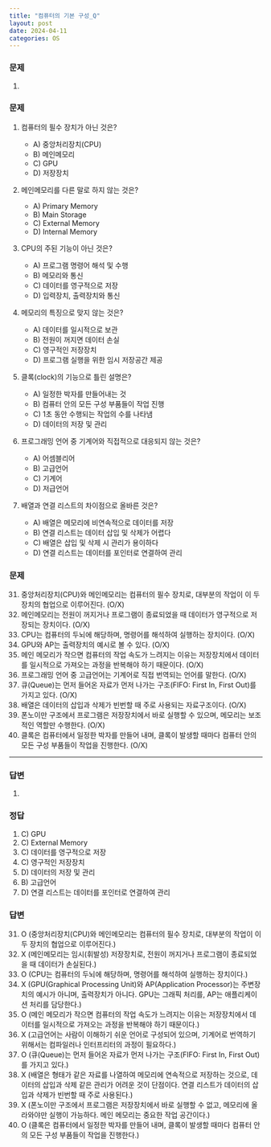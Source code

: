 ```yaml
---
title: "컴퓨터의 기본 구성_Q"
layout: post
date: 2024-04-11
categories: OS
---
```

### 문제

1. 


### 문제

1.  컴퓨터의 필수 장치가 아닌 것은?
    
    *   A) 중앙처리장치(CPU)
    *   B) 메인메모리
    *   C) GPU
    *   D) 저장장치
2.  메인메모리를 다른 말로 하지 않는 것은?
    
    *   A) Primary Memory
    *   B) Main Storage
    *   C) External Memory
    *   D) Internal Memory
3.  CPU의 주된 기능이 아닌 것은?
    
    *   A) 프로그램 명령어 해석 및 수행
    *   B) 메모리와 통신
    *   C) 데이터를 영구적으로 저장
    *   D) 입력장치, 출력장치와 통신
4.  메모리의 특징으로 맞지 않는 것은?
    
    *   A) 데이터를 일시적으로 보관
    *   B) 전원이 꺼지면 데이터 손실
    *   C) 영구적인 저장장치
    *   D) 프로그램 실행을 위한 임시 저장공간 제공
5.  클록(clock)의 기능으로 틀린 설명은?
    
    *   A) 일정한 박자를 만들어내는 것
    *   B) 컴퓨터 안의 모든 구성 부품들이 작업 진행
    *   C) 1초 동안 수행되는 작업의 수를 나타냄
    *   D) 데이터의 저장 및 관리
6.  프로그래밍 언어 중 기계어와 직접적으로 대응되지 않는 것은?
    
    *   A) 어셈블리어
    *   B) 고급언어
    *   C) 기계어
    *   D) 저급언어
7.  배열과 연결 리스트의 차이점으로 올바른 것은?
    
    *   A) 배열은 메모리에 비연속적으로 데이터를 저장
    *   B) 연결 리스트는 데이터 삽입 및 삭제가 어렵다
    *   C) 배열은 삽입 및 삭제 시 관리가 용이하다
    *   D) 연결 리스트는 데이터를 포인터로 연결하여 관리

### 문제

31.  중앙처리장치(CPU)와 메인메모리는 컴퓨터의 필수 장치로, 대부분의 작업이 이 두 장치의 협업으로 이루어진다. (O/X)
32.  메인메모리는 전원이 꺼지거나 프로그램이 종료되었을 때 데이터가 영구적으로 저장되는 장치이다. (O/X)
33.  CPU는 컴퓨터의 두뇌에 해당하며, 명령어를 해석하여 실행하는 장치이다. (O/X)
34.  GPU와 AP는 출력장치의 예시로 볼 수 있다. (O/X)
35.  메인 메모리가 작으면 컴퓨터의 작업 속도가 느려지는 이유는 저장장치에서 데이터를 일시적으로 가져오는 과정을 반복해야 하기 때문이다. (O/X)
36.  프로그래밍 언어 중 고급언어는 기계어로 직접 번역되는 언어를 말한다. (O/X)
37.  큐(Queue)는 먼저 들어온 자료가 먼저 나가는 구조(FIFO: First In, First Out)를 가지고 있다. (O/X)
38.  배열은 데이터의 삽입과 삭제가 빈번할 때 주로 사용되는 자료구조이다. (O/X)
39.  폰노이만 구조에서 프로그램은 저장장치에서 바로 실행할 수 있으며, 메모리는 보조적인 역할만 수행한다. (O/X)
40.  클록은 컴퓨터에서 일정한 박자를 만들어 내며, 클록이 발생할 때마다 컴퓨터 안의 모든 구성 부품들이 작업을 진행한다. (O/X)





<hr>




### 답변

1.  


### 정답

1.  C) GPU
2.  C) External Memory
3.  C) 데이터를 영구적으로 저장
4.  C) 영구적인 저장장치
5.  D) 데이터의 저장 및 관리
6.  B) 고급언어
7.  D) 연결 리스트는 데이터를 포인터로 연결하여 관리


### 답변

31.  O (중앙처리장치(CPU)와 메인메모리는 컴퓨터의 필수 장치로, 대부분의 작업이 이 두 장치의 협업으로 이루어진다.)
32.  X (메인메모리는 임시(휘발성) 저장장치로, 전원이 꺼지거나 프로그램이 종료되었을 때 데이터가 손실된다.)
33.  O (CPU는 컴퓨터의 두뇌에 해당하며, 명령어를 해석하여 실행하는 장치이다.)
34.  X (GPU(Graphical Processing Unit)와 AP(Application Processor)는 주변장치의 예시가 아니며, 출력장치가 아니다. GPU는 그래픽 처리를, AP는 애플리케이션 처리를 담당한다.)
35.  O (메인 메모리가 작으면 컴퓨터의 작업 속도가 느려지는 이유는 저장장치에서 데이터를 일시적으로 가져오는 과정을 반복해야 하기 때문이다.)
36.  X (고급언어는 사람이 이해하기 쉬운 언어로 구성되어 있으며, 기계어로 번역하기 위해서는 컴파일러나 인터프리터의 과정이 필요하다.)
37.  O (큐(Queue)는 먼저 들어온 자료가 먼저 나가는 구조(FIFO: First In, First Out)를 가지고 있다.)
38.  X (배열은 형태가 같은 자료를 나열하여 메모리에 연속적으로 저장하는 것으로, 데이터의 삽입과 삭제 같은 관리가 어려운 것이 단점이다. 연결 리스트가 데이터의 삽입과 삭제가 빈번할 때 주로 사용된다.)
39.  X (폰노이만 구조에서 프로그램은 저장장치에서 바로 실행할 수 없고, 메모리에 올라와야만 실행이 가능하다. 메인 메모리는 중요한 작업 공간이다.)
40.  O (클록은 컴퓨터에서 일정한 박자를 만들어 내며, 클록이 발생할 때마다 컴퓨터 안의 모든 구성 부품들이 작업을 진행한다.)





